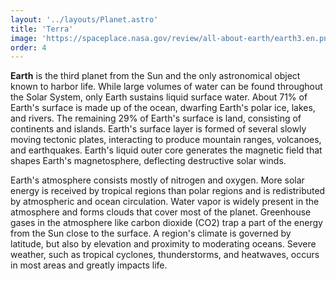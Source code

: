 ```yaml
---
layout: '../layouts/Planet.astro'
title: 'Terra'
image: 'https://spaceplace.nasa.gov/review/all-about-earth/earth3.en.png'
order: 4
---
```


**Earth** is the third planet from the Sun and the only astronomical object known to harbor life. While large volumes of water can be found throughout the Solar System, only Earth sustains liquid surface water. About 71% of Earth's surface is made up of the ocean, dwarfing Earth's polar ice, lakes, and rivers. The remaining 29% of Earth's surface is land, consisting of continents and islands. Earth's surface layer is formed of several slowly moving tectonic plates, interacting to produce mountain ranges, volcanoes, and earthquakes. Earth's liquid outer core generates the magnetic field that shapes Earth's magnetosphere, deflecting destructive solar winds.

Earth's atmosphere consists mostly of nitrogen and oxygen. More solar energy is received by tropical regions than polar regions and is redistributed by atmospheric and ocean circulation. Water vapor is widely present in the atmosphere and forms clouds that cover most of the planet. Greenhouse gases in the atmosphere like carbon dioxide (CO2) trap a part of the energy from the Sun close to the surface. A region's climate is governed by latitude, but also by elevation and proximity to moderating oceans. Severe weather, such as tropical cyclones, thunderstorms, and heatwaves, occurs in most areas and greatly impacts life.